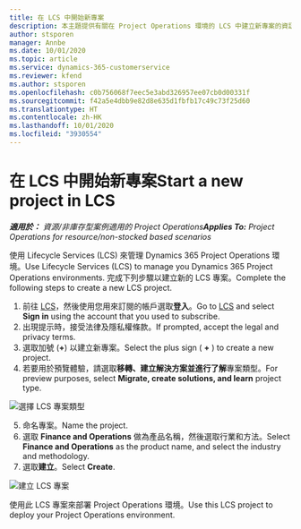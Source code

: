 ```yaml
---
title: 在 LCS 中開始新專案
description: 本主題提供有關在 Project Operations 環境的 LCS 中建立新專案的資訊。
author: stsporen
manager: Annbe
ms.date: 10/01/2020
ms.topic: article
ms.service: dynamics-365-customerservice
ms.reviewer: kfend
ms.author: stsporen
ms.openlocfilehash: c0b756068f7eec5e3abd326957ee07cb0d00331f
ms.sourcegitcommit: f42a5e4dbb9e82d8e635d1fbfb17c49c73f25d60
ms.translationtype: HT
ms.contentlocale: zh-HK
ms.lasthandoff: 10/01/2020
ms.locfileid: "3930554"
---
```

# <a name="start-a-new-project-in-lcs"></a><span data-ttu-id="9938c-103">在 LCS 中開始新專案</span><span class="sxs-lookup"><span data-stu-id="9938c-103">Start a new project in LCS</span></span>

<span data-ttu-id="9938c-104">_**適用於：** 資源/非庫存型案例適用的 Project Operations_</span><span class="sxs-lookup"><span data-stu-id="9938c-104">_**Applies To:** Project Operations for resource/non-stocked based scenarios_</span></span>

<span data-ttu-id="9938c-105">使用 Lifecycle Services (LCS) 來管理 Dynamics 365 Project Operations 環境。</span><span class="sxs-lookup"><span data-stu-id="9938c-105">Use Lifecycle Services (LCS) to manage you Dynamics 365 Project Operations environments.</span></span> <span data-ttu-id="9938c-106">完成下列步驟以建立新的 LCS 專案。</span><span class="sxs-lookup"><span data-stu-id="9938c-106">Complete the following steps to create a new LCS project.</span></span>

1. <span data-ttu-id="9938c-107">前往 [LCS](https://lcs.dynamics.com/Logon/Index)，然後使用您用來訂閱的帳戶選取**登入**。</span><span class="sxs-lookup"><span data-stu-id="9938c-107">Go to [LCS](https://lcs.dynamics.com/Logon/Index) and select **Sign in** using the account that you used to subscribe.</span></span>
2. <span data-ttu-id="9938c-108">出現提示時，接受法律及隱私權條款。</span><span class="sxs-lookup"><span data-stu-id="9938c-108">If prompted, accept the legal and privacy terms.</span></span>
3. <span data-ttu-id="9938c-109">選取加號 (**+**) 以建立新專案。</span><span class="sxs-lookup"><span data-stu-id="9938c-109">Select the plus sign ( **+** ) to create a new project.</span></span>
4. <span data-ttu-id="9938c-110">若要用於預覽體驗，請選取**移轉、建立解決方案並進行了解**專案類型。</span><span class="sxs-lookup"><span data-stu-id="9938c-110">For preview purposes, select **Migrate, create solutions, and learn** project type.</span></span>

  ![選擇 LCS 專案類型](./media/create-lcs-1.png)

5. <span data-ttu-id="9938c-112">命名專案。</span><span class="sxs-lookup"><span data-stu-id="9938c-112">Name the project.</span></span> 
6. <span data-ttu-id="9938c-113">選取 **Finance and Operations** 做為產品名稱，然後選取行業和方法。</span><span class="sxs-lookup"><span data-stu-id="9938c-113">Select **Finance and Operations** as the product name, and select the industry and methodology.</span></span> 
7. <span data-ttu-id="9938c-114">選取**建立**。</span><span class="sxs-lookup"><span data-stu-id="9938c-114">Select **Create**.</span></span>

![建立 LCS 專案](./media/create-lcs-2.png)

<span data-ttu-id="9938c-116">使用此 LCS 專案來部署 Project Operations 環境。</span><span class="sxs-lookup"><span data-stu-id="9938c-116">Use this LCS project to deploy your Project Operations environment.</span></span>

